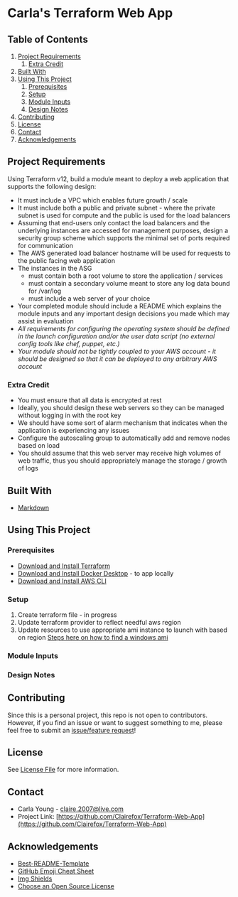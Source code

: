 # Carla's Terraform Web App

## Table of Contents

1. <a href="#Project-Requirements">Project Requirements</a>
    1. <a href="#Extra-Credit">Extra Credit</a>
2. <a href="#Built-With">Built With</a>
3. <a href="#Using-This-Project">Using This Project</a>
    1. <a href="#Prerequisites">Prerequisites</a>
    2. <a href="#Setup">Setup</a>
    3. <a href="#Module-Inputs">Module Inputs</a>
    4. <a href="#Design-Notes">Design Notes</a>
4. <a href="#Contributing">Contributing</a>
5. <a href="#License">License</a>
6. <a href="#Contact">Contact</a>
7. <a href="#Acknowledgements">Acknowledgements</a>

## Project Requirements

Using Terraform v12, build a module meant to deploy a web application that supports the following design:
- It must include a VPC which enables future growth / scale
- It must include both a public and private subnet - where the private subnet is used for compute and the public is used for the load balancers
- Assuming that end-users only contact the load balancers and the underlying instances are accessed for management purposes, design a security group scheme which supports the minimal set of ports required for communication
- The AWS generated load balancer hostname will be used for requests to the public facing web application
- The instances in the ASG
    - must contain both a root volume to store the application / services
    - must contain a secondary volume meant to store any log data bound for /var/log
    - must include a web server of your choice
- Your completed module should include a README which explains the module inputs and any important design decisions you made which may assist in evaluation
- *All requirements for configuring the operating system should be defined in the launch configuration and/or the user data script (no external config tools like chef, puppet, etc.)*
- *Your module should not be tightly coupled to your AWS account - it should be designed so that it can be deployed to any arbitrary AWS account*

### Extra Credit

- You must ensure that all data is encrypted at rest
- Ideally, you should design these web servers so they can be managed without logging in with the root key
- We should have some sort of alarm mechanism that indicates when the application is experiencing any issues
- Configure the autoscaling group to automatically add and remove nodes based on load
- You should assume that this web server may receive high volumes of web traffic, thus you should appropriately manage the storage / growth of logs

## Built With

* [Markdown](https://www.markdownguide.org/basic-syntax/#reference-style-links)

## Using This Project

### Prerequisites

- [Download and Install Terraform](https://www.terraform.io/downloads)
- [Download and Install Docker Desktop](https://docs.docker.com/docker-hub/) - to app locally
- [Download and Install AWS CLI](https://docs.aws.amazon.com/cli/latest/userguide/getting-started-install.html)

### Setup

1. Create terraform file - in progress
2. Update terraform provider to reflect needful aws region
3. Update resources to use appropriate ami instance to launch with based on region [Steps here on how to find a windows ami](https://docs.aws.amazon.com/AWSEC2/latest/WindowsGuide/finding-an-ami.html)

### Module Inputs

### Design Notes

## Contributing

Since this is a personal project, this repo is not open to contributors. 
However, if you find an issue or want to suggest something to me, please feel free to submit an [issue/feature request](https://github.com/Clairefox/Terraform-Web-App/issues)!

## License

See [License File](https://github.com/Clairefox/Terraform-Web-App/blob/main/LICENSE) for more information.

## Contact

* Carla Young - claire.2007@live.com
* Project Link: [https://github.com/Clairefox/Terraform-Web-App](https://github.com/Clairefox/Terraform-Web-App)

## Acknowledgements

* [Best-README-Template](https://github.com/othneildrew/Best-README-Template)
* [GitHub Emoji Cheat Sheet](https://www.webpagefx.com/tools/emoji-cheat-sheet)
* [Img Shields](https://shields.io)
* [Choose an Open Source License](https://choosealicense.com)